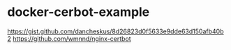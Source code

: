 # docker-cerbot-example

https://gist.github.com/dancheskus/8d26823d0f5633e9dde63d150afb40b2
https://github.com/wmnnd/nginx-certbot